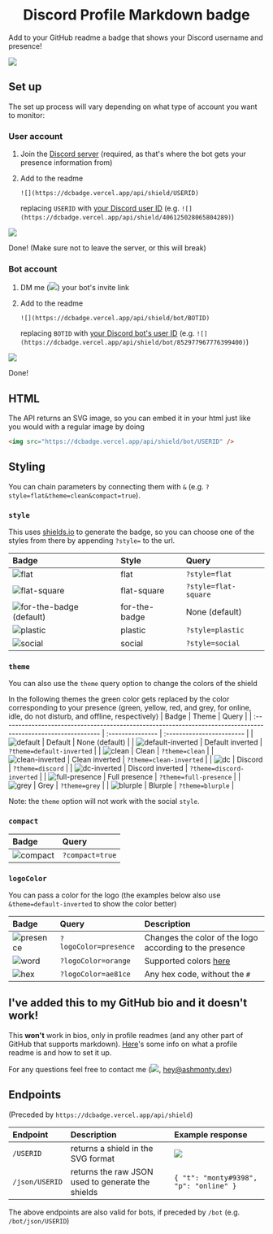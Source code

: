 <h1 style="text-align: center">Discord Profile Markdown badge</h1>

Add to your GitHub readme a badge that shows your Discord username and presence!

![](https://dcbadge.vercel.app/api/shield/bot/852977967776399400)

## Set up

The set up process will vary depending on what type of account you want to monitor:

### User account

1. Join the [Discord server](https://discord.gg/zkspfFwqDg) (required, as that's where the bot gets your presence information from)
2. Add to the readme

   `![](https://dcbadge.vercel.app/api/shield/USERID)`

   replacing `USERID` with [your Discord user ID](https://support.discord.com/hc/en-us/articles/206346498-Where-can-I-find-my-User-Server-Message-ID-) (e.g. `![](https://dcbadge.vercel.app/api/shield/406125028065804289)`)

![](https://dcbadge.vercel.app/api/shield/406125028065804289)

Done! (Make sure not to leave the server, or this will break)

### Bot account

1. DM me (![](https://dcbadge.vercel.app/api/shield/406125028065804289?style=flat&compact=true)) your bot's invite link
2. Add to the readme

   `![](https://dcbadge.vercel.app/api/shield/bot/BOTID)`

   replacing `BOTID` with [your Discord bot's user ID](https://support.discord.com/hc/en-us/articles/206346498-Where-can-I-find-my-User-Server-Message-ID-) (e.g. `![](https://dcbadge.vercel.app/api/shield/bot/852977967776399400)`)
   
![](https://dcbadge.vercel.app/api/shield/bot/852977967776399400)

Done!

## HTML

The API returns an SVG image, so you can embed it in your html just like you would with a regular image by doing

```html
<img src="https://dcbadge.vercel.app/api/shield/bot/USERID" />
```

## Styling

You can chain parameters by connecting them with `&` (e.g. `?style=flat&theme=clean&compact=true`).

### `style`

This uses [shields.io](https://shields.io) to generate the badge, so you can choose one of the styles from there by appending `?style=` to the url.

| Badge                                                                                                   | Style         | Query                |
| :------------------------------------------------------------------------------------------------------ | :------------ | :------------------- |
| ![flat](https://dcbadge.vercel.app/api/shield/bot/852977967776399400?style=flat)               | flat          | `?style=flat`        |
| ![flat-square](https://dcbadge.vercel.app/api/shield/bot/852977967776399400?style=flat-square) | flat-square   | `?style=flat-square` |
| ![for-the-badge (default)](https://dcbadge.vercel.app/api/shield/bot/852977967776399400)       | for-the-badge | None (default)       |
| ![plastic](https://dcbadge.vercel.app/api/shield/bot/852977967776399400?style=plastic)         | plastic       | `?style=plastic`     |
| ![social](https://dcbadge.vercel.app/api/shield/bot/852977967776399400?style=social)           | social        | `?style=social`      |

### `theme`

You can also use the `theme` query option to change the colors of the shield

In the following themes the green color gets replaced by the color corresponding to your presence (green, yellow, red, and grey, for online, idle, do not disturb, and offline, respectively)
| Badge | Theme | Query |
| :------------------------------------------------------------------------------------------------------------ | :--------------- | :------------------------ |
| ![default](https://dcbadge.vercel.app/api/shield/bot/852977967776399400) | Default | None (default) |
| ![default-inverted](https://dcbadge.vercel.app/api/shield/bot/852977967776399400?theme=default-inverted) | Default inverted | `?theme=default-inverted` |
| ![clean](https://dcbadge.vercel.app/api/shield/bot/852977967776399400?theme=clean) | Clean | `?theme=clean` |
| ![clean-inverted](https://dcbadge.vercel.app/api/shield/bot/852977967776399400?theme=clean-inverted) | Clean inverted | `?theme=clean-inverted` |
| ![dc](https://dcbadge.vercel.app/api/shield/bot/852977967776399400?theme=discord) | Discord | `?theme=discord` |
| ![dc-inverted](https://dcbadge.vercel.app/api/shield/bot/852977967776399400?theme=discord-inverted) | Discord inverted | `?theme=discord-inverted` |
| ![full-presence](https://dcbadge.vercel.app/api/shield/bot/852977967776399400?theme=full-presence) | Full presence | `?theme=full-presence` |
| ![grey](https://dcbadge.vercel.app/api/shield/bot/852977967776399400?theme=grey) | Grey | `?theme=grey` |
| ![blurple](https://dcbadge.vercel.app/api/shield/bot/852977967776399400?theme=blurple) | Blurple | `?theme=blurple` |

Note: the `theme` option will not work with the social `style`.

### `compact`

| Badge                                                                                          | Query           |
| :--------------------------------------------------------------------------------------------- | :-------------- |
| ![compact](https://dcbadge.vercel.app/api/shield/bot/852977967776399400?compact=true) | `?compact=true` |

### `logoColor`

You can pass a color for the logo (the examples below also use `&theme=default-inverted` to show the color better)

| Badge                                                                                                                        | Query                 | Description                                             |
| :--------------------------------------------------------------------------------------------------------------------------- | :-------------------- | :------------------------------------------------------ |
| ![presence](https://dcbadge.vercel.app/api/shield/bot/852977967776399400?logoColor=presence&theme=default-inverted) | `?logoColor=presence` | Changes the color of the logo according to the presence |
| ![word](https://dcbadge.vercel.app/api/shield/bot/852977967776399400?logoColor=orange&theme=default-inverted)       | `?logoColor=orange`   | Supported colors [here](https://shields.io/#colors)     |
| ![hex](https://dcbadge.vercel.app/api/shield/bot/852977967776399400?logoColor=ae81ce&theme=default-inverted)        | `?logoColor=ae81ce`   | Any hex code, without the `#`                           |

## I've added this to my GitHub bio and it doesn't work!
This __won't__ work in bios, only in profile readmes (and any other part of GitHub that supports markdown).
[Here](https://mansik16.medium.com/adding-a-readme-to-your-github-profile-2ec88bfedeb)'s some info on what a profile readme is and how to set it up.

For any questions feel free to contact me (![](https://dcbadge.vercel.app/api/shield/406125028065804289?style=flat&compact=true), [hey@ashmonty.dev](mailto:hey@ashmonty.dev))

## Endpoints

(Preceded by `https://dcbadge.vercel.app/api/shield`)

| Endpoint       | Description                                       | Example response                                                                  |
| :------------- | :------------------------------------------------ | :-------------------------------------------------------------------------------- |
| `/USERID`      | returns a shield in the SVG format                | ![](https://dcbadge.vercel.app/api/shield/852977967776399400?style=flat) |
| `/json/USERID` | returns the raw JSON used to generate the shields | `{ "t": "monty#9398", "p": "online" }`                                        |

The above endpoints are also valid for bots, if preceded by `/bot` (e.g. `/bot/json/USERID`)


